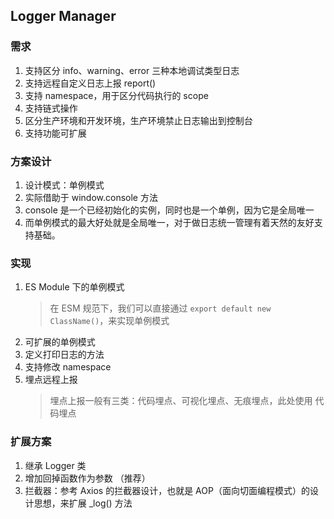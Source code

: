 <!--
 * @Description: 
 * @Author: Amy
 * @Date: 2022-06-14 13:48:48
 * @LastEditTime: 2022-06-14 15:05:08
-->
## Logger Manager

### 需求

1. 支持区分 info、warning、error 三种本地调试类型日志
2. 支持远程自定义日志上报 report()
3. 支持 namespace，用于区分代码执行的 scope
4. 支持链式操作 
5. 区分生产环境和开发环境，生产环境禁止日志输出到控制台
6. 支持功能可扩展

### 方案设计

1. 设计模式：单例模式
2. 实际借助于 window.console 方法
3. console 是一个已经初始化的实例，同时也是一个单例，因为它是全局唯一
4. 而单例模式的最大好处就是全局唯一，对于做日志统一管理有着天然的友好支持基础。

### 实现

1. ES Module 下的单例模式
    > 在 ESM 规范下，我们可以直接通过 `export default new ClassName()`，来实现单例模式
2. 可扩展的单例模式
3. 定义打印日志的方法
4. 支持修改 namespace
5. 埋点远程上报
    >埋点上报一般有三类：代码埋点、可视化埋点、无痕埋点，此处使用 代码埋点

### 扩展方案
1. 继承 Logger 类
2. 增加回掉函数作为参数 （推荐）
3. 拦截器：参考 Axios 的拦截器设计，也就是 AOP（面向切面编程模式）的设计思想，来扩展 _log() 方法